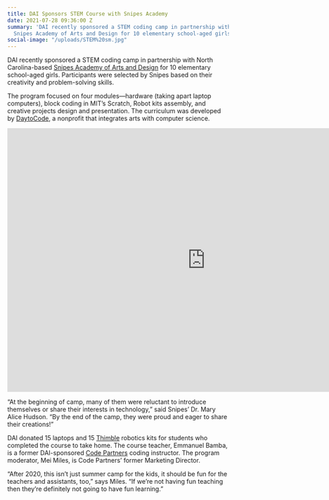 ```yaml
---
title: DAI Sponsors STEM Course with Snipes Academy
date: 2021-07-28 09:36:00 Z
summary: 'DAI recently sponsored a STEM coding camp in partnership with North Carolina-based
  Snipes Academy of Arts and Design for 10 elementary school-aged girls. '
social-image: "/uploads/STEM%20sm.jpg"
---
```


DAI recently sponsored a STEM coding camp in partnership with North Carolina-based [Snipes Academy of Arts and Design](https://snipes.nhcs.net/) for 10 elementary school-aged girls. Participants were selected by Snipes based on their creativity and problem-solving skills. 

The program focused on four modules—hardware (taking apart laptop computers), block coding in MIT’s Scratch, Robot kits assembly, and creative projects design and presentation. The curriculum was developed by [DaytoCode](https://www.daytocode.org/), a nonprofit that integrates arts with computer science.

<iframe src="https://player.vimeo.com/video/580293452" width="900" height="600" frameborder="0" allow="autoplay; fullscreen; picture-in-picture" allowfullscreen></iframe>

“At the beginning of camp, many of them were reluctant to introduce themselves or share their interests in technology,” said Snipes’ Dr. Mary Alice Hudson. “By the end of the camp, they were proud and eager to share their creations!”

DAI donated 15 laptops and 15 [Thimble](https://thimble.io/) robotics kits for students who completed the course to take home. The course teacher, Emmanuel Bamba, is a former DAI-sponsored [Code Partners](https://www.dai.com/news/dai-hosts-launch-of-new-coding-school-in-montgomery-county) coding instructor. The program moderator, Mei Miles, is Code Partners’ former Marketing Director. 

“After 2020, this isn’t just summer camp for the kids, it should be fun for the teachers and assistants, too,” says Miles. “If we’re not having fun teaching then they’re definitely not going to have fun learning.” 